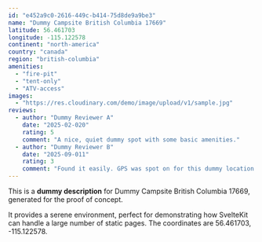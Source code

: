 ```yaml
---
id: "e452a9c0-2616-449c-b414-75d8de9a9be3"
name: "Dummy Campsite British Columbia 17669"
latitude: 56.461703
longitude: -115.122578
continent: "north-america"
country: "canada"
region: "british-columbia"
amenities:
  - "fire-pit"
  - "tent-only"
  - "ATV-access"
images:
  - "https://res.cloudinary.com/demo/image/upload/v1/sample.jpg"
reviews:
  - author: "Dummy Reviewer A"
    date: "2025-02-020"
    rating: 5
    comment: "A nice, quiet dummy spot with some basic amenities."
  - author: "Dummy Reviewer B"
    date: "2025-09-011"
    rating: 3
    comment: "Found it easily. GPS was spot on for this dummy location."
---
```


This is a **dummy description** for Dummy Campsite British Columbia 17669, generated for the proof of concept.

It provides a serene environment, perfect for demonstrating how SvelteKit can handle a large number of static pages. The coordinates are 56.461703, -115.122578.
